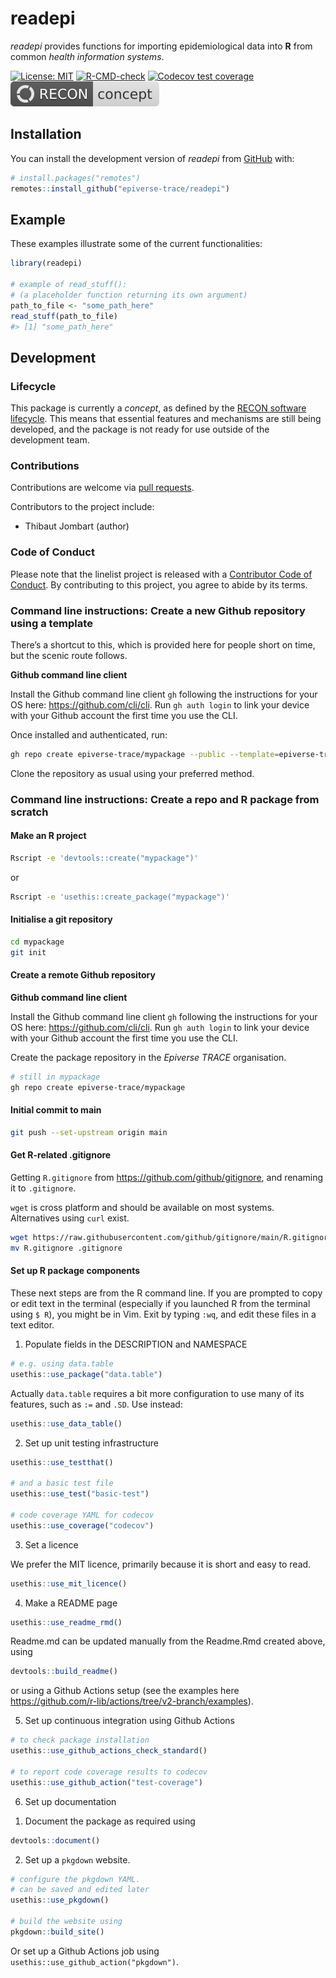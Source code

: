 
<!-- README.md is generated from README.Rmd. Please edit that file -->

# readepi

*readepi* provides functions for importing epidemiological data into
**R** from common *health information systems*.

<!-- badges: start -->

[![License:
MIT](https://img.shields.io/badge/License-MIT-yellow.svg)](https://opensource.org/licenses/MIT)
[![R-CMD-check](https://github.com/epiverse-trace/readepi/actions/workflows/R-CMD-check.yaml/badge.svg)](https://github.com/epiverse-trace/readepi/actions/workflows/R-CMD-check.yaml)
[![Codecov test
coverage](https://codecov.io/gh/epiverse-trace/readepi/branch/main/graph/badge.svg)](https://app.codecov.io/gh/epiverse-trace/readepi?branch=main)
[![lifecycle-concept](https://raw.githubusercontent.com/reconverse/reconverse.github.io/master/images/badge-concept.svg)](https://www.reconverse.org/lifecycle.html#concept)
<!-- badges: end -->

## Installation

You can install the development version of *readepi* from
[GitHub](https://github.com/) with:

``` r
# install.packages("remotes")
remotes::install_github("epiverse-trace/readepi")
```

## Example

These examples illustrate some of the current functionalities:

``` r
library(readepi)

# example of read_stuff():
# (a placeholder function returning its own argument)
path_to_file <- "some_path_here"
read_stuff(path_to_file)
#> [1] "some_path_here"
```

## Development

### Lifecycle

This package is currently a *concept*, as defined by the [RECON software
lifecycle](https://www.reconverse.org/lifecycle.html). This means that
essential features and mechanisms are still being developed, and the
package is not ready for use outside of the development team.

### Contributions

Contributions are welcome via [pull
requests](https://github.com/epiverse-trace/readepi/pulls).

Contributors to the project include:

- Thibaut Jombart (author)

### Code of Conduct

Please note that the linelist project is released with a [Contributor
Code of
Conduct](https://contributor-covenant.org/version/2/0/CODE_OF_CONDUCT.html).
By contributing to this project, you agree to abide by its terms.

### Command line instructions: Create a new Github repository using a template

There’s a shortcut to this, which is provided here for people short on
time, but the scenic route follows.

**Github command line client**

Install the Github command line client `gh` following the instructions
for your OS here: <https://github.com/cli/cli>. Run `gh auth login` to
link your device with your Github account the first time you use the
CLI.

Once installed and authenticated, run:

``` sh
gh repo create epiverse-trace/mypackage --public --template=epiverse-trace/packagetemplate
```

Clone the repository as usual using your preferred method.

### Command line instructions: Create a repo and R package from scratch

#### Make an R project

``` sh
Rscript -e 'devtools::create("mypackage")'
```

or

``` sh
Rscript -e 'usethis::create_package("mypackage")'
```

#### Initialise a git repository

``` sh
cd mypackage
git init
```

#### Create a remote Github repository

**Github command line client**

Install the Github command line client `gh` following the instructions
for your OS here: <https://github.com/cli/cli>. Run `gh auth login` to
link your device with your Github account the first time you use the
CLI.

Create the package repository in the *Epiverse TRACE* organisation.

``` sh
# still in mypackage
gh repo create epiverse-trace/mypackage
```

#### Initial commit to main

``` sh
git push --set-upstream origin main
```

#### Get R-related .gitignore

Getting `R.gitignore` from <https://github.com/github/gitignore>, and
renaming it to `.gitignore`.

`wget` is cross platform and should be available on most systems.
Alternatives using `curl` exist.

``` sh
wget https://raw.githubusercontent.com/github/gitignore/main/R.gitignore
mv R.gitignore .gitignore
```

#### Set up R package components

These next steps are from the R command line. If you are prompted to
copy or edit text in the terminal (especially if you launched R from the
terminal using `$ R`), you might be in Vim. Exit by typing `:wq`, and
edit these files in a text editor.

1.  Populate fields in the DESCRIPTION and NAMESPACE

``` r
# e.g. using data.table
usethis::use_package("data.table")
```

Actually `data.table` requires a bit more configuration to use many of
its features, such as `:=` and `.SD`. Use instead:

``` r
usethis::use_data_table()
```

2.  Set up unit testing infrastructure

``` r
usethis::use_testthat()

# and a basic test file
usethis::use_test("basic-test")

# code coverage YAML for codecov
usethis::use_coverage("codecov")
```

3.  Set a licence

We prefer the MIT licence, primarily because it is short and easy to
read.

``` r
usethis::use_mit_licence()
```

4.  Make a README page

``` r
usethis::use_readme_rmd()
```

Readme.md can be updated manually from the Readme.Rmd created above,
using

``` r
devtools::build_readme()
```

or using a Github Actions setup (see the examples here
<https://github.com/r-lib/actions/tree/v2-branch/examples>).

5.  Set up continuous integration using Github Actions

``` r
# to check package installation
usethis::use_github_actions_check_standard()

# to report code coverage results to codecov
usethis::use_github_action("test-coverage")
```

6.  Set up documentation

<!-- -->

1.  Document the package as required using

``` r
devtools::document()
```

2.  Set up a `pkgdown` website.

``` r
# configure the pkgdown YAML.
# can be saved and edited later
usethis::use_pkgdown()

# build the website using
pkgdown::build_site()
```

Or set up a Github Actions job using
`usethis::use_github_action("pkgdown")`.
